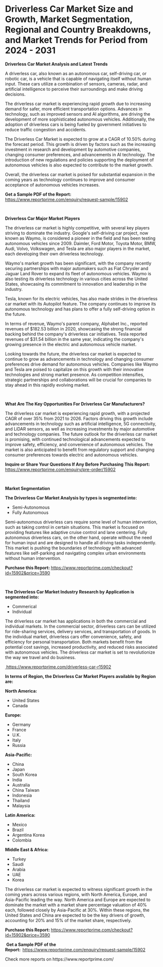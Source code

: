 <p><h1>Driverless Car Market Size and Growth, Market Segmentation, Regional and Country Breakdowns, and Market Trends for Period from 2024 -  2031</h1></p><p><strong>Driverless Car Market Analysis and Latest Trends</strong></p>
<p><p>A driverless car, also known as an autonomous car, self-driving car, or robotic car, is a vehicle that is capable of navigating itself without human input. These cars utilize a combination of sensors, cameras, radar, and artificial intelligence to perceive their surroundings and make driving decisions.</p><p>The driverless car market is experiencing rapid growth due to increasing demand for safer, more efficient transportation options. Advances in technology, such as improved sensors and AI algorithms, are driving the development of more sophisticated autonomous vehicles. Additionally, the adoption of driverless cars is being fueled by government initiatives to reduce traffic congestion and accidents.</p><p>The Driverless Car Market is expected to grow at a CAGR of 10.50% during the forecast period. This growth is driven by factors such as the increasing investment in research and development by automotive companies, changing consumer preferences, and advancements in AI technology. The introduction of new regulations and policies supporting the deployment of autonomous vehicles is also expected to contribute to the market growth.</p><p>Overall, the driverless car market is poised for substantial expansion in the coming years as technology continues to improve and consumer acceptance of autonomous vehicles increases.</p></p>
<p><strong>Get a Sample PDF of the Report:&nbsp;</strong> <a href="https://www.reportprime.com/enquiry/request-sample/15902">https://www.reportprime.com/enquiry/request-sample/15902</a></p>
<p>&nbsp;</p>
<p><strong>Driverless Car Major Market Players</strong></p>
<p><p>The driverless car market is highly competitive, with several key players striving to dominate the industry. Google's self-driving car project, now known as Waymo, is considered a pioneer in the field and has been testing autonomous vehicles since 2009. Daimler, Ford Motor, Toyota Motor, BMW, Audi, Volvo, Volkswagen, and Tesla are also major players in the market, each developing their own driverless technology.</p><p>Waymo's market growth has been significant, with the company recently securing partnerships with major automakers such as Fiat Chrysler and Jaguar Land Rover to expand its fleet of autonomous vehicles. Waymo is also testing its driverless technology in various cities across the United States, showcasing its commitment to innovation and leadership in the industry.</p><p>Tesla, known for its electric vehicles, has also made strides in the driverless car market with its Autopilot feature. The company continues to improve its autonomous technology and has plans to offer a fully self-driving option in the future.</p><p>In terms of revenue, Waymo's parent company, Alphabet Inc., reported revenues of $182.53 billion in 2020, showcasing the strong financial backing behind the company's driverless car initiatives. Tesla reported revenues of $31.54 billion in the same year, indicating the company's growing presence in the electric and autonomous vehicle market.</p><p>Looking towards the future, the driverless car market is expected to continue to grow as advancements in technology and changing consumer preferences drive demand for autonomous vehicles. Companies like Waymo and Tesla are poised to capitalize on this growth with their innovative technologies and strong market presence. As competition intensifies, strategic partnerships and collaborations will be crucial for companies to stay ahead in this rapidly evolving market.</p></p>
<p>&nbsp;</p>
<p><strong>What Are The Key Opportunities For Driverless Car Manufacturers?</strong></p>
<p><p>The driverless car market is experiencing rapid growth, with a projected CAGR of over 35% from 2021 to 2026. Factors driving this growth include advancements in technology such as artificial intelligence, 5G connectivity, and LiDAR sensors, as well as increasing investments by major automotive and technology companies. The future outlook for the driverless car market is promising, with continued technological advancements expected to improve safety, efficiency, and convenience of autonomous vehicles. The market is also anticipated to benefit from regulatory support and changing consumer preferences towards electric and autonomous vehicles.</p></p>
<p><strong>Inquire or Share Your Questions If Any Before Purchasing This Report:</strong> <a href="https://www.reportprime.com/enquiry/pre-order/15902">https://www.reportprime.com/enquiry/pre-order/15902</a></p>
<p>&nbsp;</p>
<p><strong>Market Segmentation</strong></p>
<p><strong>The Driverless Car Market Analysis by types is segmented into:</strong></p>
<p><ul><li>Semi-Autonomous</li><li>Fully Autonomous</li></ul></p>
<p><p>Semi-autonomous driverless cars require some level of human intervention, such as taking control in certain situations. This market is focused on providing features like adaptive cruise control and lane centering. Fully autonomous driverless cars, on the other hand, operate without the need for human input and are designed to handle all driving tasks independently. This market is pushing the boundaries of technology with advanced features like self-parking and navigating complex urban environments without human intervention.</p></p>
<p><strong>Purchase this Report:&nbsp;</strong><a href="https://www.reportprime.com/checkout?id=15902&price=3590">https://www.reportprime.com/checkout?id=15902&price=3590</a></p>
<p>&nbsp;</p>
<p><strong>The Driverless Car Market Industry Research by Application is segmented into:</strong></p>
<p><ul><li>Commerical</li><li>Individual</li></ul></p>
<p><p>The driverless car market has applications in both the commercial and individual markets. In the commercial sector, driverless cars can be utilized for ride-sharing services, delivery services, and transportation of goods. In the individual market, driverless cars offer convenience, safety, and efficiency for personal transportation. Both markets benefit from the potential cost savings, increased productivity, and reduced risks associated with autonomous vehicles. The driverless car market is set to revolutionize the way we travel and do business.</p></p>
<p><a href="https://www.reportprime.com/driverless-car-r15902">&nbsp;https://www.reportprime.com/driverless-car-r15902</a></p>
<p><strong>In terms of Region, the Driverless Car Market Players available by Region are:</strong></p>
<p>
    <p> <strong> North America: </strong>
        <ul>
            <li>United States</li>
            <li>Canada</li>
        </ul>
        </p> 
    <p> <strong> Europe: </strong>
        <ul>
            <li>Germany</li>
            <li>France</li>
            <li>U.K.</li>
            <li>Italy</li>
            <li>Russia</li>
        </ul>
        </p> 
    <p> <strong> Asia-Pacific: </strong>
        <ul>
            <li>China</li>
            <li>Japan</li>
            <li>South Korea</li>
            <li>India</li>
            <li>Australia</li>
            <li>China Taiwan</li>
            <li>Indonesia</li>
            <li>Thailand</li>
            <li>Malaysia</li>
        </ul>
        </p> 
    <p> <strong> Latin America: </strong>
        <ul>
            <li>Mexico</li>
            <li>Brazil</li>
            <li>Argentina Korea</li>
            <li>Colombia</li>
        </ul>
        </p> 
    <p> <strong> Middle East & Africa: </strong>
        <ul>
            <li>Turkey</li>
            <li>Saudi</li>
            <li>Arabia</li>
            <li>UAE</li>
            <li>Korea</li>
        </ul>
    </p>
    </p>
<p><p>The driverless car market is expected to witness significant growth in the coming years across various regions, with North America, Europe, and Asia-Pacific leading the way. North America and Europe are expected to dominate the market with a market share percentage valuation of 40% each, followed closely by Asia-Pacific at 30%. Within these regions, the United States and China are expected to be the key drivers of growth, accounting for 20% and 15% of the market share, respectively.</p></p>
<p><strong>Purchase this Report: </strong><a href="https://www.reportprime.com/checkout?id=15902&price=3590">https://www.reportprime.com/checkout?id=15902&price=3590</a></p>
<p>&nbsp;<strong>Get a Sample PDF of the Report:&nbsp;&nbsp;</strong><a href="https://www.reportprime.com/enquiry/request-sample/15902">https://www.reportprime.com/enquiry/request-sample/15902</a></p>
<p><strong></strong></p>
<p>Check more reports on https://www.reportprime.com/</p>